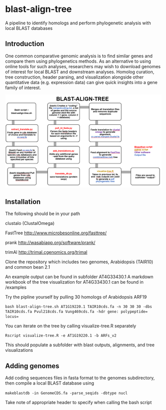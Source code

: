 # blast-align-tree
A pipeline to identify homologs and perform phylogenetic analysis with local BLAST databases
 
## Introduction
One common comparative genomic analysis is to find similar genes and compare them using phylogenetics methods. As an alternative to using online tools for such analyses, researchers may wish to download genomes of interest for local BLAST and downstream analyses. Homolog curation, tree construction, header parsing, and visualization alongside other quantitative data (e.g. expression data) can give quick insights into a gene family of interest.

![](pipeline.png)

## Installation
The following should be in your path

clustalo (ClustalOmega)

FastTree http://www.microbesonline.org/fasttree/

prank http://wasabiapp.org/software/prank/

trimAl http://trimal.cgenomics.org/trimal

Clone the repository which includes two genomes, Arabidopsis (TAIR10) and common bean 2.1

An example output can be found in subfolder AT4G33430.1
A markdown workbook of the tree visualization for AT4G33430.1 can be found in /examples

Try the pipline yourself by pulling 30 homologs of Arabidopsis ARF19 
```
bash blast-align-tree.sh AT1G19220.1 TAIR10cds.fa -n 30 30 30 -dbs TAIR10cds.fa Pvul218cds.fa Vung469cds.fa -hdr gene: polypeptide= locus= 
```

You can iterate on the tree by calling visualize-tree.R separately
```
Rscript visualize-tree.R -e AT1G19220.1 -b ARFs_v2
```

This should populate a subfolder with blast outputs, alignments, and tree visualizations

## Adding genomes
Add coding sequences files in fasta format to the genomes subdirectory, then compile a local BLAST database using 

```makeblastdb -in GenomeCDS.fa -parse_seqids -dbtype nucl```

Take note of appropriate header to specify when calling the bash script


